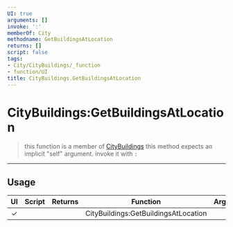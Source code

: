 ```yaml
---
UI: true
arguments: []
invoke: ':'
memberOf: City
methodname: GetBuildingsAtLocation
returns: []
script: false
tags:
- City/CityBuildings/_function
- function/UI
title: CityBuildings.GetBuildingsAtLocation
---
```

# CityBuildings:GetBuildingsAtLocation
> this function is a member of [CityBuildings](civ-6/lua/CityBuildings.md)
> this method expects an implicit "self" argument. invoke it with `:`
-----
## Usage
|  UI | Script | Returns | Function | Arguments |
|:---:|:------:|-------:|:--------:|:---------|
|✓| ||CityBuildings:GetBuildingsAtLocation||
